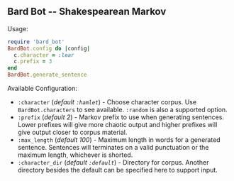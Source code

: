 ## Bard Bot -- Shakespearean Markov

Usage:
```ruby
require 'bard_bot'
BardBot.config do |config|
  c.character = :lear
  c.prefix = 3
end
BardBot.generate_sentence
```

Available Configuration:
* `:character` (*default `:hamlet`*) - Choose character corpus. Use `BardBot.characters` to see available. `:random` is also a supported option.
* `:prefix` (*default 2*) - Markov prefix to use when generating sentences. Lower prefixes will give more chaotic output and higher prefixes will give output closer to corpus material.
* `:max_length` (*default 100*) - Maximum length in words for a generated sentence. Sentences will terminates on a valid punctuation or the maximum length, whichever is shorted.
* `:character_dir` (*default `:default`*) - Directory for corpus. Another directory besides the default can be specified here to support input.
